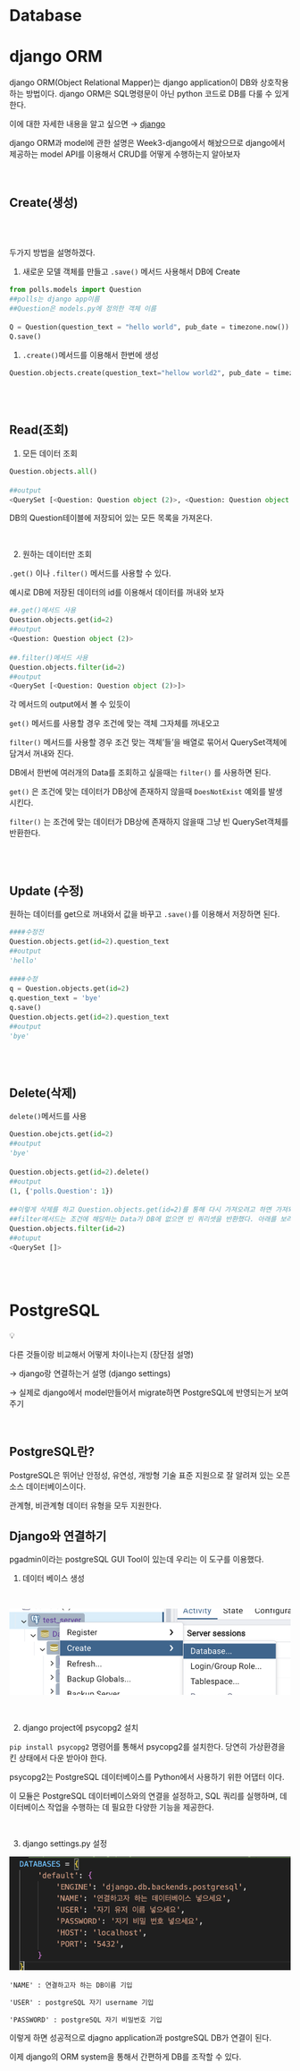 
# Database

# django ORM

django ORM(Object Relational Mapper)는 django application이 DB와 상호작용하는 방법이다. 
django ORM은 SQL명령문이 아닌 python 코드로 DB를 다룰 수 있게 한다. 

이에 대한 자세한 내용을 알고 싶으면 → [django](../week3/django/django%20basic.md)

django ORM과 model에 관한 설명은 Week3-django에서 해놨으므로 django에서 제공하는 model API를 이용해서 CRUD를 어떻게 수행하는지 알아보자 

<br/>

## Create(생성)

<br/><br/>


두가지 방법을 설명하겠다. 

1. 새로운 모델 객체를 만들고 `.save()` 메서드 사용해서 DB에 Create

```python
from polls.models import Question
##polls는 django app이름 
##Question은 models.py에 정의한 객체 이름

Q = Question(question_text = "hello world", pub_date = timezone.now())
Q.save()
```

1. `.create()`메서드를 이용해서 한번에 생성 

```python
Question.objects.create(question_text="hellow world2", pub_date = timezone.now())
```

<br/><br/>

## Read(조회)

1. 모든 데이터 조회

```python
Question.objects.all() 

##output
<QuerySet [<Question: Question object (2)>, <Question: Question object (4)>, <Question: Question object (5)>]>
```

DB의 Question테이블에 저장되어 있는 모든 목록을 가져온다.

<br/>

2. 원하는 데이터만 조회 

`.get()` 이나 `.filter()` 메서드를 사용할 수 있다. 

예시로 DB에 저장된 데이터의 id를 이용해서 데이터를 꺼내와 보자

```python
##.get()메서드 사용
Question.objects.get(id=2)
##output
<Question: Question object (2)>

##.filter()메서드 사용
Question.objects.filter(id=2)
##output
<QuerySet [<Question: Question object (2)>]>
```

각 메서드의 output에서 볼 수 있듯이 

`get()` 메서드를 사용할 경우 조건에 맞는 객체 그자체를 꺼내오고

`filter()` 메서드를 사용할 경우 조건 맞는 객체’들’을 배열로 묶어서 QuerySet객체에 담겨서 꺼내와 진다.

DB에서 한번에 여러개의 Data를 조회하고 싶을때는 `filter()` 를 사용하면 된다. 

`get()` 은 조건에 맞는 데이터가 DB상에 존재하지 않을때 `DoesNotExist` 예외를 발생 시킨다.

`filter()` 는 조건에 맞는 데이터가 DB상에 존재하지 않을때 그냥 빈 QuerySet객체를 반환한다. 

<br/><br/>

## Update (수정)

원하는 데이터를 get으로 꺼내와서 값을 바꾸고 `.save()`를 이용해서 저장하면 된다. 

```python
####수정전
Question.objects.get(id=2).question_text
##output
'hello' 

####수정
q = Question.objects.get(id=2)
q.question_text = 'bye'
q.save()
Question.objects.get(id=2).question_text
##output
'bye'
```

<br/><br/>

## Delete(삭제)

`delete()`메서드를 사용

```python
Question.obejcts.get(id=2)
##output 
'bye'

Question.objects.get(id=2).delete()
##output
(1, {'polls.Question': 1})

##이렇게 삭제를 하고 Question.objects.get(id=2)를 통해 다시 가져오려고 하면 가져와 지지 않는다.
##filter메서드는 조건에 해당하는 Data가 DB에 없으면 빈 쿼리셋을 반환했다. 아래를 보라.
Question.objects.filter(id=2)
##otuput
<QuerySet []>
```
<br/><br/>


# PostgreSQL

<aside>
💡

다른 것들이랑 비교해서 어떻게 차이나는지 (장단점 설명)

→ django랑 연결하는거 설명 (django settings) 

→ 실제로 django에서 model만들어서 migrate하면 PostgreSQL에 반영되는거 보여주기 

</aside>
<br/>

## PostgreSQL란?

PostgreSQL은 뛰어난 안정성, 유연성, 개방형 기술 표준 지원으로 잘 알려져 있는 오픈 소스 데이터베이스이다.

관계형, 비관계형 데이터 유형을 모두 지원한다.

## Django와 연결하기

pgadmin이라는 postgreSQL GUI Tool이 있는데 우리는 이 도구를 이용했다. 

1. 데이터 베이스 생성 


<br/>

![create postgreSQL database](./img_db/1.png)

<br/>

2. django project에 psycopg2 설치

`pip install psycopg2`  명령어를 통해서 psycopg2를 설치한다. 당연히 가상환경을 킨 상태에서 다운 받아야 한다. 

psycopg2는 PostgreSQL 데이터베이스를 Python에서 사용하기 위한 어댑터 이다.

이 모듈은 PostgreSQL 데이터베이스와의 연결을 설정하고, SQL 쿼리를 실행하며, 데이터베이스 작업을 수행하는 데 필요한 다양한 기능을 제공한다.

<br/>

3. django settings.py 설정

![setting django](./img_db/2.png)
    

`'NAME' : 연결하고자 하는 DB이름 기입`

`'USER' : postgreSQL 자기 username 기입` 

`'PASSWORD' : postgreSQL 자기 비밀번호 기입`

이렇게 하면 성공적으로 djagno application과 postgreSQL DB가 연결이 된다. 

이제 django의 ORM system을 통해서 간편하게 DB를 조작할 수 있다.
